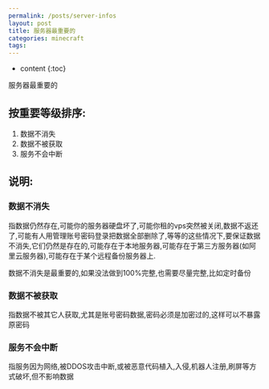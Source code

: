 ```yaml
---
permalink: /posts/server-infos
layout: post
title: 服务器最重要的
categories: minecraft
tags:
---
```


* content
{:toc}

服务器最重要的




## 按重要等级排序:

1. 数据不消失
2. 数据不被获取
3. 服务不会中断

## 说明:

### 数据不消失
指数据仍然存在,可能你的服务器硬盘坏了,可能你租的vps突然被关闭,数据不返还了,可能有人用管理账号密码登录把数据全部删除了,等等的这些情况下,要保证数据不消失,它们仍然是存在的,可能存在于本地服务器,可能存在于第三方服务器(如阿里云服务器),可能存在于某个远程备份服务器上.

数据不消失是最重要的,如果没法做到100%完整,也需要尽量完整,比如定时备份

### 数据不被获取
指数据不被其它人获取,尤其是账号密码数据,密码必须是加密过的,这样可以不暴露原密码

### 服务不会中断
指服务因为网络,被DDOS攻击中断,或被恶意代码植入,入侵,机器人注册,刷屏等方式破坏,但不影响数据
